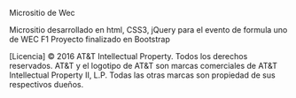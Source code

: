Micrositio de Wec

Micrositio desarrollado en html, CSS3, jQuery
para el evento de formula uno de WEC F1 
Proyecto finalizado en Bootstrap

[Licencia]
© 2016 AT&T Intellectual Property. Todos los derechos reservados. AT&T y el logotipo de AT&T son marcas comerciales de AT&T Intellectual Property II, L.P. Todas las otras marcas son propiedad de sus respectivos dueños.
